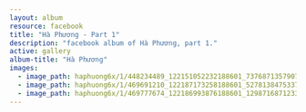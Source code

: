 ```yaml
---
layout: album
resource: facebook
title: "Hà Phương - Part 1"
description: "facebook album of Hà Phương, part 1."
active: gallery
album-title: "Hà Phương"
images:
  - image_path: haphuong6x/1/448234489_122151052232188601_7376871357907004988_n.jpg
  - image_path: haphuong6x/1/469691210_122187173258188601_5278138475337753971_n.jpg
  - image_path: haphuong6x/1/469777674_122186993876188601_1298716871233494032_n.jpg
---
```


